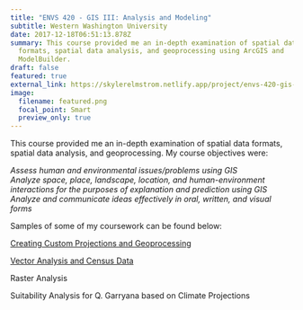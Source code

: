 ```yaml
---
title: "ENVS 420 - GIS III: Analysis and Modeling"
subtitle: Western Washington University
date: 2017-12-18T06:51:13.878Z
summary: This course provided me an in-depth examination of spatial data
  formats, spatial data analysis, and geoprocessing using ArcGIS and
  ModelBuilder.
draft: false
featured: true
external_link: https://skylerelmstrom.netlify.app/project/envs-420-gis-iii-analysis-and-modeling/
image:
  filename: featured.png
  focal_point: Smart
  preview_only: true
---
```

This course provided me an in-depth examination of spatial data formats, spatial data analysis, and geoprocessing. My course objectives were:

*Assess human and environmental issues/problems using GIS*\
*Analyze space, place, landscape, location, and human-environment interactions for the purposes of explanation and prediction using GIS*\
*Analyze and communicate ideas effectively in oral, written, and visual forms*

Samples of some of my coursework can be found below:

[Creating Custom Projections and Geoprocessing](https://skylerelmstrom.netlify.app/post/custom-projections-and-geogrocessing/)

[Vector Analysis and Census Data](https://skylerelmstrom.netlify.app/post/vector-analysis-and-census-data/)

Raster Analysis

Suitability Analysis for Q. Garryana based on Climate Projections